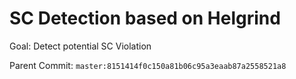 # SC Detection based on Helgrind

Goal: Detect potential SC Violation

Parent Commit: `master:8151414f0c150a81b06c95a3eaab87a2558521a8`